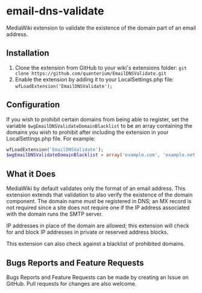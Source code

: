 # email-dns-validate
MediaWiki extension to validate the existence of the domain part of an email address.

## Installation

1. Clone the extension from GitHub to your wiki's extensions folder: `git clone https://github.com/quanterium/EmailDNSValidate.git`
2. Enable the extension by adding it to your LocalSettings.php file: `wfLoadExtension('EmailDNSValidate');`

## Configuration

If you wish to prohibit certain domains from being able to register, set the variable
`$wgEmailDNSValidateDomainBlacklist` to be an array containing the domains you wish to prohibit
after including the extension in your LocalSettings.php file. For example:

```php
wfLoadExtension('EmailDNSValidate');
$wgEmailDNSValidateDomainBlacklist = array('example.com', 'example.net');
```

## What it Does

MediaWiki by default validates only the format of an email address. This extension extends
that validation to also verify the existence of the domain component. The domain name must
be registered in DNS; an MX record is not required since a site does not require one if the
IP address associated with the domain runs the SMTP server.

IP addresses in place of the domain are allowed; this extension will check for and block IP
addresses in private or reserved address blocks.

This extension can also check against a blacklist of prohibited domains.

## Bugs Reports and Feature Requests

Bugs Reports and Feature Requests can be made by creating an Issue on GitHub. Pull requests for
changes are also welcome.
